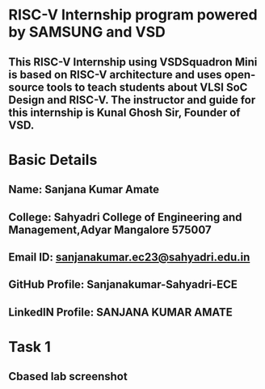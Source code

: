 # RISC-V Internship program powered by SAMSUNG and VSD
## This RISC-V Internship using VSDSquadron Mini is based on RISC-V architecture and uses open-source tools to teach students about VLSI SoC Design and RISC-V. The instructor and guide for this internship is Kunal Ghosh Sir, Founder of VSD.
# Basic Details
## Name: Sanjana Kumar Amate
## College: Sahyadri College of Engineering and Management,Adyar Mangalore 575007
## Email ID: sanjanakumar.ec23@sahyadri.edu.in
## GitHub Profile: Sanjanakumar-Sahyadri-ECE
## LinkedIN Profile: SANJANA KUMAR AMATE
# Task 1 
## Cbased lab screenshot 
